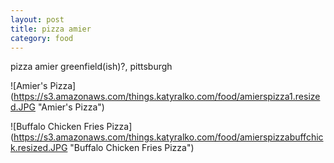 ```yaml
---
layout: post
title: pizza amier
category: food
---
```

pizza amier
greenfield(ish)?, pittsburgh

![Amier's Pizza] (https://s3.amazonaws.com/things.katyralko.com/food/amierspizza1.resized.JPG "Amier's Pizza")

![Buffalo Chicken Fries Pizza] (https://s3.amazonaws.com/things.katyralko.com/food/amierspizzabuffchick.resized.JPG "Buffalo Chicken Fries Pizza")
